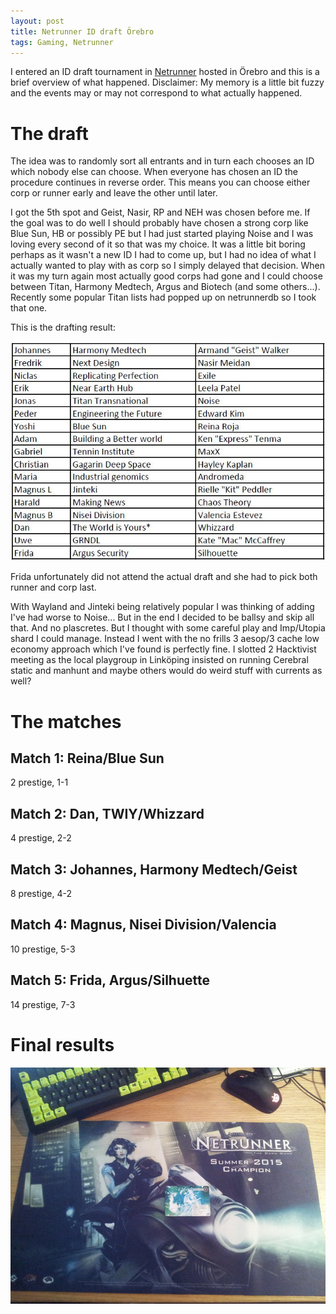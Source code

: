 ```yaml
---
layout: post
title: Netrunner ID draft Örebro
tags: Gaming, Netrunner
---
```


I entered an ID draft tournament in [Netrunner][] hosted in Örebro and this is a brief overview of what happened. Disclaimer: My memory is a little bit fuzzy and the events may or may not correspond to what actually happened.


# The draft

The idea was to randomly sort all entrants and in turn each chooses an ID which nobody else can choose. When everyone has chosen an ID the procedure continues in reverse order. This means you can choose either corp or runner early and leave the other until later.

I got the 5th spot and Geist, Nasir, RP and NEH was chosen before me. If the goal was to do well I should probably have chosen a strong corp like Blue Sun, HB or possibly PE but I had just started playing Noise and I was loving every second of it so that was my choice. It was a little bit boring perhaps as it wasn't a new ID I had to come up, but I had no idea of what I actually wanted to play with as corp so I simply delayed that decision. When it was my turn again most actually good corps had gone and I could choose between Titan, Harmony Medtech, Argus and Biotech (and some others...). Recently some popular Titan lists had popped up on netrunnerdb so I took that one.

This is the drafting result:

![](/images/netrunner-ID-draft-2015-08-29.jpg)

Frida unfortunately did not attend the actual draft and she had to pick both runner and corp last.

With Wayland and Jinteki being relatively popular I was thinking of adding I've had worse to Noise... But in the end I decided to be ballsy and skip all that. And no plascretes. But I thought with some careful play and Imp/Utopia shard I could manage. Instead I went with the no frills 3 aesop/3 cache low economy approach which I've found is perfectly fine. I slotted 2 Hacktivist meeting as the local playgroup in Linköping insisted on running Cerebral static and manhunt and maybe others would do weird stuff with currents as well?


# The matches

## Match 1: Reina/Blue Sun

2 prestige, 1-1

## Match 2: Dan, TWIY/Whizzard

4 prestige, 2-2

## Match 3: Johannes, Harmony Medtech/Geist

8 prestige, 4-2

## Match 4: Magnus, Nisei Division/Valencia

10 prestige, 5-3

## Match 5: Frida, Argus/Silhuette

14 prestige, 7-3


# Final results

![](/images/trimat_mat.jpg)

[Netrunner]: https://boardgamegeek.com/boardgame/124742/android-netrunner "Android: Netrunner"

